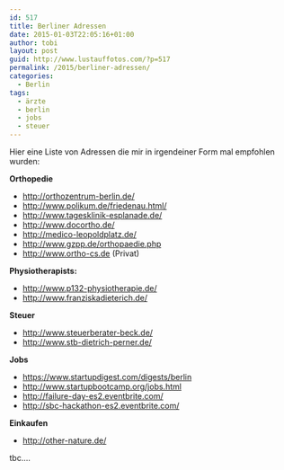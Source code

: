 ```yaml
---
id: 517
title: Berliner Adressen
date: 2015-01-03T22:05:16+01:00
author: tobi
layout: post
guid: http://www.lustauffotos.com/?p=517
permalink: /2015/berliner-adressen/
categories:
  - Berlin
tags:
  - ärzte
  - berlin
  - jobs
  - steuer
---
```

Hier eine Liste von Adressen die mir in irgendeiner Form mal empfohlen wurden:

**Orthopedie**

  * <http://orthozentrum-berlin.de/>
  * <http://www.polikum.de/friedenau.html/>
  * <http://www.tagesklinik-esplanade.de/>
  * <http://www.docortho.de/>
  * <http://medico-leopoldplatz.de/>
  * <http://www.gzpp.de/orthopaedie.php>
  * <http://www.ortho-cs.de> (Privat)

**Physiotherapists:**

  * <http://www.p132-physiotherapie.de/>
  * <http://www.franziskadieterich.de/>

**Steuer**

  * <http://www.steuerberater-beck.de/>
  * <http://www.stb-dietrich-perner.de/>

**Jobs**

  * <https://www.startupdigest.com/digests/berlin>
  * <http://www.startupbootcamp.org/jobs.html>
  * <http://failure-day-es2.eventbrite.com/>
  * <http://sbc-hackathon-es2.eventbrite.com/>

**Einkaufen**

  * <http://other-nature.de/>

tbc....